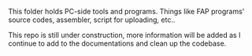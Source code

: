 This folder holds PC-side tools and programs. Things like FAP programs' source codes, assembler, script for uploading, etc..

This repo is still under construction, more information will be added as I continue to add to the documentations and clean up the codebase.